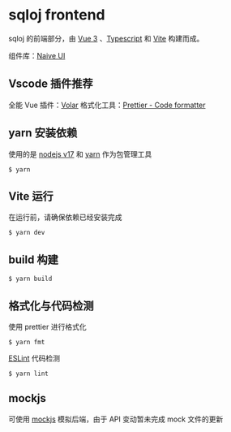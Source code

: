 # sqloj frontend

sqloj 的前端部分，由 [Vue 3](https://v3.cn.vuejs.org/) 、[Typescript](https://www.typescriptlang.org/) 和 [Vite](https://cn.vitejs.dev/) 构建而成。

组件库：[Naive UI](https://www.naiveui.com/zh-CN/os-theme)

## Vscode 插件推荐 

全能 Vue 插件：[Volar](https://marketplace.visualstudio.com/items?itemName=Vue.volar)
格式化工具：[Prettier - Code formatter](https://marketplace.visualstudio.com/items?itemName=esbenp.prettier-vscode)

## yarn 安装依赖

使用的是 [nodejs v17](https://nodejs.org/en/blog/release/v17.0.0/) 和 [yarn](https://www.yarnpkg.cn/) 作为包管理工具

```shell
$ yarn
```

## Vite 运行

在运行前，请确保依赖已经安装完成

```shell
$ yarn dev
```

## build 构建

```shell
$ yarn build
```

## 格式化与代码检测

使用 prettier 进行格式化

```shell
$ yarn fmt
```

[ESLint](https://eslint.org/) 代码检测

```shell
$ yarn lint
```

## mockjs

可使用 [mockjs](http://mockjs.com/) 模拟后端，由于 API 变动暂未完成 mock 文件的更新